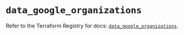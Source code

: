 # `data_google_organizations`

Refer to the Terraform Registry for docs: [`data_google_organizations`](https://registry.terraform.io/providers/hashicorp/google-beta/6.29.0/docs/data-sources/google_organizations).
